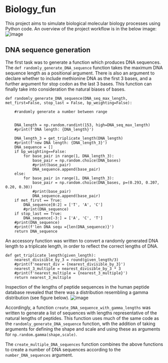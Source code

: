 # Biology_fun

This project aims to simulate biological molecular biology processes using Python code. An overview of the project workflow is in the below image:
![image](https://user-images.githubusercontent.com/107410852/211831557-46748cc1-a487-456d-8693-f54b107d2adf.png)

## DNA sequence generation

The first task was to generate a function which produces DNA sequences. The `def randomly_generate_DNA_sequence` function takes the maximum DNA sequence length as a positional argument. There is also an argument to declare whether to include methionine DNA as the first 3 bases, and a further argument for stop codon as the last 3 bases. This function can finally take into consideration the natural biases of bases. 

~~~
def randomly_generate_DNA_sequence(DNA_seq_max_length, met_first=False, stop_last = False, bp_weighting=False):

    #randomly generate a number between range
    
        
    DNA_length = np.random.randint(153, high=DNA_seq_max_length)
    #print(f'DNA length: {DNA_length}')
    
    DNA_length_3 = get_triplicate_length(DNA_length)
    #print(f'new DNA length: {DNA_length_3}')
    DNA_sequence = []
    if bp_weighting==False: 
        for base_pair in range(1, DNA_length_3):
            base_pair = np.random.choice(DNA_bases)
            #print(base_pair)
            DNA_sequence.append(base_pair)
    else:
        for base_pair in range(1, DNA_length_3):
            base_pair = np.random.choice(DNA_bases, p=(0.293, 0.207, 0.20, 0.30))
            #print(base_pair)
            DNA_sequence.append(base_pair)
    if met_first == True:
        DNA_sequence[0:2] = ['T', 'A', 'C']
        #print(DNA_sequence)
    if stop_last == True:
        DNA_sequence[-3:] = ['A', 'C', 'T']
    #print(DNA_sequence)
    #print(f'len DNA sequ ={len(DNA_sequence)}')
    return DNA_sequence
~~~   
An accessory function was written to convert a randomly generated DNA length to a triplicate length, in order to reflect the correct lengths of DNA.

~~~
def get_triplicate_length(given_length):
    nearest_divisible_by_3 = round(given_length/3)
    #print(f'nearest_div = {nearest_divisible_by_3}')
    nearest_3_multiple = nearest_divisible_by_3 * 3 
    #print(f'nearest_multiple = {nearest_3_multiple}')
    return nearest_3_multiple
~~~

Inspection of the lengths of peptide sequences in the human peptide database revealed that there was a distribution resembling a gamma distribution (see figure below).
![image](https://user-images.githubusercontent.com/107410852/211843926-bae5d65f-56a7-4f80-be0d-231cdaf6b9e4.png)

Accordingly, a function `create_DNA_sequence_with_gamma_lengths` was written to generate a list of sequences with lengths representative of the natural lengths of peptides. This function uses much of the same code as the `randomly_generate_DNA_sequence` function, wth the addition of taking arguments for defining the shape and scale and using these as arguments for `np.random.gamma(shape,scale)`.

The `create_multiple_DNA_sequences` function combines the above functions to create a number of DNA sequences according to the `number_DNA_sequences` argument.




    
    
 
